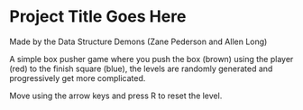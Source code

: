 # Project Title Goes Here

Made by the Data Structure Demons (Zane Pederson and Allen Long)

A simple box pusher game where you push the box (brown) using the player (red) to the finish square (blue), the levels are randomly generated and progressively get more complicated.

Move using the arrow keys and press R to reset the level.
